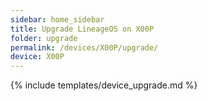 ```yaml
---
sidebar: home_sidebar
title: Upgrade LineageOS on X00P
folder: upgrade
permalink: /devices/X00P/upgrade/
device: X00P
---
```

{% include templates/device_upgrade.md %}
